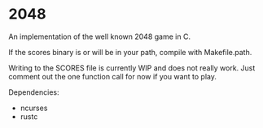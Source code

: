 # 2048
An implementation of the well known 2048 game in C.

If the scores binary is or will be in your path, compile with Makefile.path.

Writing to the SCORES file is currently WIP and does not really work. Just
comment out the one function call for now if you want to play.

Dependencies:
- ncurses
- rustc
